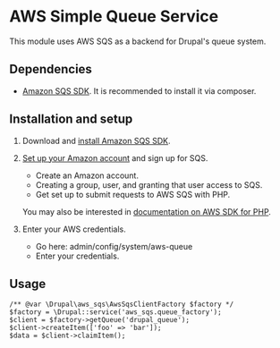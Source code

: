 AWS Simple Queue Service
========================

This module uses AWS SQS as a backend for Drupal's queue system.

Dependencies
-------------

- [Amazon SQS SDK](http://docs.aws.amazon.com/aws-sdk-php/v2/guide/installation.html).
  It is recommended to install it via composer.


Installation and setup
----------------------

1. Download and [install Amazon SQS SDK](http://docs.aws.amazon.com/aws-sdk-php/v2/guide/installation.html).
1. [Set up your Amazon account](http://docs.aws.amazon.com/AWSSimpleQueueService/latest/SQSGettingStartedGuide/GettingSetUp.html) and sign up for SQS.
   - Create an Amazon account.
   - Creating a group, user, and granting that user access to SQS.
   - Get set up to submit requests to AWS SQS with PHP.
   
   You may also be interested in [documentation on AWS SDK for PHP](http://docs.aws.amazon.com/aws-sdk-php-2/guide/latest/index.html).
1. Enter your AWS credentials.
   - Go here: admin/config/system/aws-queue
   - Enter your credentials.

Usage
-----

```
/** @var \Drupal\aws_sqs\AwsSqsClientFactory $factory */
$factory = \Drupal::service('aws_sqs.queue_factory');
$client = $factory->getQueue('drupal_queue');
$client->createItem(['foo' => 'bar']);
$data = $client->claimItem();
```
